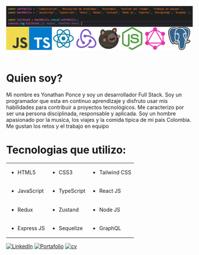 <div>
    <img src="./img_github.png" />
    <div align=left>
        <br>
        <p align=justify>
            <strong><h1>Quien soy?</h1></strong>
            Mi nombre es Yonathan Ponce y soy un desarrollador Full Stack. Soy un programador que esta en continuo aprendizaje y disfruto usar mis habilidades para contribuir a proyectos tecnológicos. Me caracterizo por ser una persona disciplinada, responsable y aplicada. Soy un hombre apasionado por la musica, los viajes y la comida tipica de mi pais Colombia. Me gustan los retos y el trabajo en equipo
        </p>
        <strong><h1>Tecnologias que utilizo:</h1></strong>
              <table>
            <tr>
                <td><ul><li>HTML5</li></ul></td>
                <td><ul><li>CSS3</li></ul></td>
                <td><ul><li>Tailwind CSS</li></ul></td>
            </tr>
            <tr>
                <td><ul><li>JavaScript</li></ul></td>
                <td><ul><li>TypeScript</li></ul></td>
                <td><ul><li>React JS</li></ul></td>
            </tr>
            <tr>
                <td><ul><li>Redux</li></ul></td>
                <td><ul><li>Zustand</li></ul></td>
                <td><ul><li>Node JS</li></ul></td>
            </tr>
            <tr>
                <td><ul><li>Express JS</li></ul></td>
                <td><ul><li>Sequelize</li></ul></td>
                <td><ul><li>GraphQL</li></ul></td>
            </tr>
        </table>
    </div>
    <div>
        <a href="https://www.linkedin.com/in/yonathan-ponce/"><img src="https://img.shields.io/badge/Linkedin-0077b5?style=flat&logo=linkedin" alt="LinkedIn" /></a>
        <a href="https://portafolioponce-yonathans-projects-5c89baad.vercel.app/"><img src="https://img.shields.io/badge/Portafolio-8A2BE2" alt="Portafolio" /></a>
        <a href=" https://lc.cx/3lrpkW"><img src="https://img.shields.io/badge/Hoja%20de%20vida-16B144" alt="cv" /></a>
    </div>
</div>
